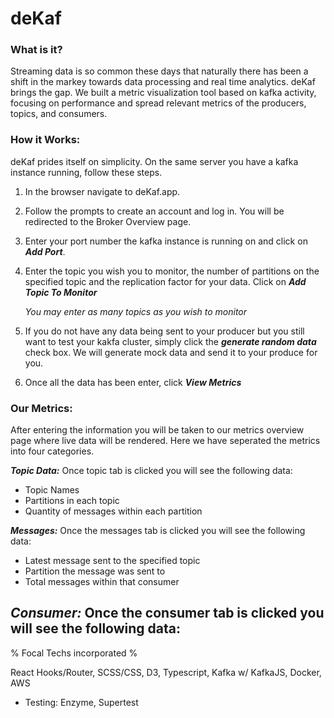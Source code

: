 # deKaf

### What is it?


Streaming data is so common these days that naturally there has been a shift in the markey towards data processing and real time analytics. deKaf brings the gap. We built a metric visualization tool based on kafka activity, focusing on performance and spread relevant metrics of the producers, topics, and consumers.

### How it Works:
deKaf prides itself on simplicity. On the same server you have a kafka instance running, follow these steps.
1. In the browser navigate to deKaf.app.
2. Follow the prompts to create an account and log in. You will be redirected to the Broker Overview page.
3. Enter your port number the kafka instance is running on and click on **_Add Port_**.
4. Enter the topic you wish you to monitor, the number of partitions on the specified topic and the replication factor for your data. Click on **_Add Topic To Monitor_**

    *You may enter as many topics as you wish to monitor*
5. If you do not have any data being sent to your producer but you still want to test your kakfa cluster, simply click the **_generate random data_** check box. We will generate mock data and send it to your produce for you.
6. Once all the data has been enter, click **_View Metrics_**

### Our Metrics:
After entering the information you will be taken to our metrics overview page where live data will be rendered. Here we have seperated the metrics into four categories.

***Topic Data:***
Once topic tab is clicked you will see the following data:
- Topic Names
- Partitions in each topic
- Quantity of messages within each partition

***Messages:***
Once the messages tab is clicked you will see the following data:
- Latest message sent to the specified topic
- Partition the message was sent to
- Total messages within that consumer

***Consumer:***
Once the consumer tab is clicked you will see the following data:
- 

% Focal Techs incorporated %

React Hooks/Router, SCSS/CSS, D3, Typescript, Kafka w/ KafkaJS, Docker, AWS 
- Testing: Enzyme, Supertest



